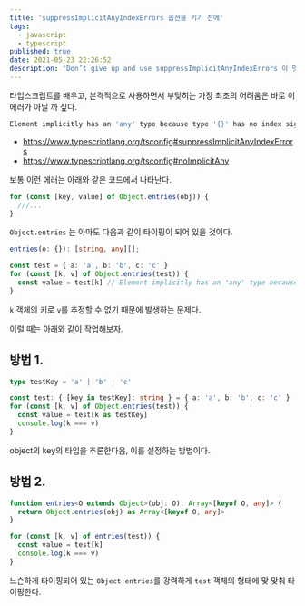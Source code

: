 ```yaml
---
title: 'suppressImplicitAnyIndexErrors 옵션을 키기 전에'
tags:
  - javascript
  - typescript
published: true
date: 2021-05-23 22:26:52
description: 'Don’t give up and use suppressImplicitAnyIndexErrors 이 멋있어서 배껴봄'
---
```













타입스크립트를 배우고, 본격적으로 사용하면서 부딪히는 가장 최초의 어려움은 바로 이 에러가 아닐 까 싶다.

```bash
Element implicitly has an 'any' type because type '{}' has no index signature.
```

- https://www.typescriptlang.org/tsconfig#suppressImplicitAnyIndexErrors
- https://www.typescriptlang.org/tsconfig#noImplicitAny

보통 이런 에러는 아래와 같은 코드에서 나타난다.

```typescript
for (const [key, value] of Object.entries(obj)) {
  ///...
}
```

`Object.entries` 는 아마도 다음과 같이 타이핑이 되어 있을 것이다.

```typescript
entries(o: {}): [string, any][];
```



```typescript
const test = { a: 'a', b: 'b', c: 'c' }
for (const [k, v] of Object.entries(test)) {
  const value = test[k] // Element implicitly has an 'any' type because index expression is not of type 'number'.ts(7015)
}
```

`k` 객체의 키로 `v`를 추정할 수 없기 때문에 발생하는 문제다.

이럴 때는 아래와 같이 작업해보자.

## 방법 1.

```typescript
type testKey = 'a' | 'b' | 'c'

const test: { [key in testKey]: string } = { a: 'a', b: 'b', c: 'c' }
for (const [k, v] of Object.entries(test)) {
  const value = test[k as testKey]
  console.log(k === v)
}
```

object의 key의 타입을 추론한다음, 이를 설정하는 방법이다.

## 방법 2.

```typescript
function entries<O extends Object>(obj: O): Array<[keyof O, any]> {
  return Object.entries(obj) as Array<[keyof O, any]>
}

for (const [k, v] of entries(test)) {
  const value = test[k]
  console.log(k === v)
}
```

느슨하게 타이핑되어 있는 `Object.entries`를 강력하게 `test` 객체의 형태에 맞 맞춰 타이핑한다.
